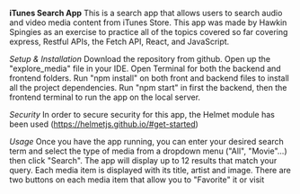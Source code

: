 **iTunes Search App**
This is a search app that allows users to search audio and video media content from iTunes Store.
This app was made by Hawkin Spingies as an exercise to practice all of the topics covered so far covering express, Restful APIs, the 
Fetch API, React, and JavaScript.

*Setup & Installation*
Download the repository from github.
Open up the "explore_media" file in your IDE.
Open Terminal for both the backend and frontend folders.
Run "npm install" on both front and backend files to install all the project dependencies.
Run "npm start" in first the backend, then the frontend terminal to run the app on the local server.

*Security*
In order to secure security for this app, the Helmet module has been used (https://helmetjs.github.io/#get-started)

*Usage*
Once you have the app running, you can enter your desired search term and select the type of media from a dropdown menu ("All", "Movie"...) then click "Search".
The app will display up to 12 results that match your query. Each media item is displayed with its title, artist and image. 
There are two buttons on each media item that allow you to "Favorite" it or visit
